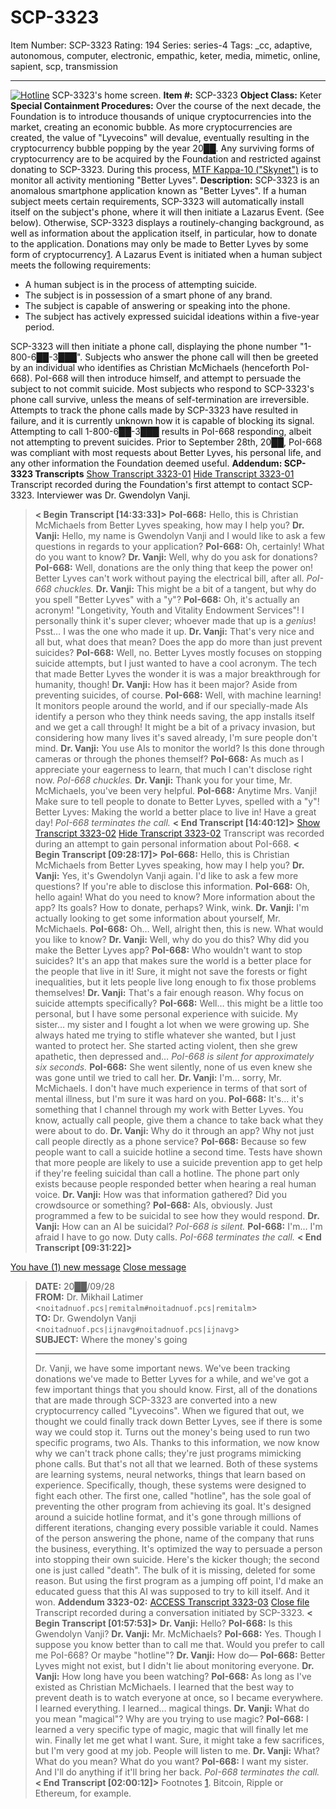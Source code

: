 # SCP-3323
Item Number: SCP-3323
Rating: 194
Series: series-4
Tags: _cc, adaptive, autonomous, computer, electronic, empathic, keter, media, mimetic, online, sapient, scp, transmission

---

[![Hotline](https://scp-wiki.wdfiles.com/local--resized-images/scp-3323/Hotline/medium.jpg)](https://scp-wiki.wdfiles.com/local--files/scp-3323/Hotline)
SCP-3323's home screen.
**Item #:** SCP-3323
**Object Class:** Keter
**Special Containment Procedures:** Over the course of the next decade, the Foundation is to introduce thousands of unique cryptocurrencies into the market, creating an economic bubble. As more cryptocurrencies are created, the value of "Lyvecoins" will devalue, eventually resulting in the cryptocurrency bubble popping by the year 20██. Any surviving forms of cryptocurrency are to be acquired by the Foundation and restricted against donating to SCP-3323.
During this process, [MTF Kappa-10 ("Skynet")](http://www.scp-wiki.net/task-forces#kappa-10) is to monitor all activity mentioning "Better Lyves".
**Description:** SCP-3323 is an anomalous smartphone application known as "Better Lyves". If a human subject meets certain requirements, SCP-3323 will automatically install itself on the subject's phone, where it will then initiate a Lazarus Event. (See below). Otherwise, SCP-3323 displays a routinely-changing background, as well as information about the application itself, in particular, how to donate to the application. Donations may only be made to Better Lyves by some form of cryptocurrency[1](javascript:;).
A Lazarus Event is initiated when a human subject meets the following requirements:
  * A human subject is in the process of attempting suicide.
  * The subject is in possession of a smart phone of any brand.
  * The subject is capable of answering or speaking into the phone.
  * The subject has actively expressed suicidal ideations within a five-year period.

SCP-3323 will then initiate a phone call, displaying the phone number "1-800-6██-3███". Subjects who answer the phone call will then be greeted by an individual who identifies as Christian McMichaels (henceforth PoI-668). PoI-668 will then introduce himself, and attempt to persuade the subject to not commit suicide. Most subjects who respond to SCP-3323's phone call survive, unless the means of self-termination are irreversible. Attempts to track the phone calls made by SCP-3323 have resulted in failure, and it is currently unknown how it is capable of blocking its signal.
Attempting to call 1-800-6██-3███ results in PoI-668 responding, albeit not attempting to prevent suicides. Prior to September 28th, 20██, PoI-668 was compliant with most requests about Better Lyves, his personal life, and any other information the Foundation deemed useful.
**Addendum: SCP-3323 Transcripts**
[Show Transcript 3323-01](javascript:;)
[Hide Transcript 3323-01](javascript:;)
Transcript recorded during the Foundation's first attempt to contact SCP-3323. Interviewer was Dr. Gwendolyn Vanji.
> **< Begin Transcript [14:33:33]>**
> **PoI-668:** Hello, this is Christian McMichaels from Better Lyves speaking, how may I help you?
> **Dr. Vanji:** Hello, my name is Gwendolyn Vanji and I would like to ask a few questions in regards to your application?
> **PoI-668:** Oh, certainly! What do you want to know?
> **Dr. Vanji:** Well, why do you ask for donations?
> **PoI-668:** Well, donations are the only thing that keep the power on! Better Lyves can't work without paying the electrical bill, after all. _PoI-668 chuckles._
> **Dr. Vanji:** This might be a bit of a tangent, but why do you spell "Better Lyves" with a "y"?
> **PoI-668:** Oh, it's actually an acronym! "Longetivity, Youth and Vitality Endowment Services"! I personally think it's super clever; whoever made that up is a _genius_! Psst… I was the one who made it up.
> **Dr. Vanji:** That's very nice and all but, what does that mean? Does the app do more than just prevent suicides?
> **PoI-668:** Well, no. Better Lyves mostly focuses on stopping suicide attempts, but I just wanted to have a cool acronym. The tech that made Better Lyves the wonder it is was a major breakthrough for humanity, though!
> **Dr. Vanji:** How has it been major? Aside from preventing suicides, of course.
> **PoI-668:** Well, with machine learning! It monitors people around the world, and if our specially-made AIs identify a person who they think needs saving, the app installs itself and we get a call through! It might be a bit of a privacy invasion, but considering how many lives it's saved already, I'm sure people don't mind.
> **Dr. Vanji:** You use AIs to monitor the world? Is this done through cameras or through the phones themself?
> **PoI-668:** As much as I appreciate your eagerness to learn, that much I can't disclose right now. _PoI-668 chuckles._
> **Dr. Vanji:** Thank you for your time, Mr. McMichaels, you've been very helpful.
> **PoI-668:** Anytime Mrs. Vanji! Make sure to tell people to donate to Better Lyves, spelled with a "y"! Better Lyves: Making the world a better place to live in! Have a great day!
> _PoI-668 terminates the call._
> **< End Transcript [14:40:12]>**
[Show Transcript 3323-02](javascript:;)
[Hide Transcript 3323-02](javascript:;)
Transcript was recorded during an attempt to gain personal information about PoI-668.
> **< Begin Transcript [09:28:17]>**
> **PoI-668:** Hello, this is Christian McMichaels from Better Lyves speaking, how may I help you?
> **Dr. Vanji:** Yes, it's Gwendolyn Vanji again. I'd like to ask a few more questions? If you're able to disclose this information.
> **PoI-668:** Oh, hello again! What do you need to know? More information about the app? Its goals? How to donate, perhaps? Wink, wink.
> **Dr. Vanji:** I'm actually looking to get some information about yourself, Mr. McMichaels.
> **PoI-668:** Oh… Well, alright then, this is new. What would you like to know?
> **Dr. Vanji:** Well, why do you do this? Why did you make the Better Lyves app?
> **PoI-668:** Who wouldn't want to stop suicides? It's an app that makes sure the world is a better place for the people that live in it! Sure, it might not save the forests or fight inequalities, but it lets people live long enough to fix those problems themselves!
> **Dr. Vanji:** That's a fair enough reason. Why focus on suicide attempts specifically?
> **PoI-668:** Well… this might be a little too personal, but I have some personal experience with suicide. My sister… my sister and I fought a lot when we were growing up. She always hated me trying to stifle whatever she wanted, but I just wanted to protect her. She started acting violent, then she grew apathetic, then depressed and…
> _PoI-668 is silent for approximately six seconds._
> **PoI-668:** She went silently, none of us even knew she was gone until we tried to call her.
> **Dr. Vanji:** I'm… sorry, Mr. McMichaels. I don't have much experience in terms of that sort of mental illness, but I'm sure it was hard on you.
> **PoI-668:** It's… it's something that I channel through my work with Better Lyves. You know, actually call people, give them a chance to take back what they were about to do.
> **Dr. Vanji:** Why do it through an app? Why not just call people directly as a phone service?
> **PoI-668:** Because so few people want to call a suicide hotline a second time. Tests have shown that more people are likely to use a suicide prevention app to get help if they're feeling suicidal than call a hotline. The phone part only exists because people responded better when hearing a real human voice.
> **Dr. Vanji:** How was that information gathered? Did you crowdsource or something?
> **PoI-668:** AIs, obviously. Just programmed a few to be suicidal to see how they would respond.
> **Dr. Vanji:** How can an AI be suicidal?
> _PoI-668 is silent._
> **PoI-668:** I'm… I'm afraid I have to go now. Duty calls.
> _PoI-668 terminates the call._
> **< End Transcript [09:31:22]>**
  

[You have (1) new message](javascript:;)
[Close message](javascript:;)
> **DATE:** 20██/09/28  
>  **FROM:** Dr. Mikhail Latimer <`noitadnuof.pcs|remitalm#noitadnuof.pcs|remitalm`>  
>  **TO:** Dr. Gwendolyn Vanji <`noitadnuof.pcs|ijnavg#noitadnuof.pcs|ijnavg`>  
>  **SUBJECT:** Where the money's going
> * * *
> Dr. Vanji, we have some important news.
> We've been tracking donations we've made to Better Lyves for a while, and we've got a few important things that you should know.
> First, all of the donations that are made through SCP-3323 are converted into a new cryptocurrency called "Lyvecoins". When we figured that out, we thought we could finally track down Better Lyves, see if there is some way we could stop it. Turns out the money's being used to run two specific programs, two AIs. Thanks to this information, we now know why we can't track phone calls; they're just programs mimicking phone calls. But that's not all that we learned.
> Both of these systems are learning systems, neural networks, things that learn based on experience. Specifically, though, these systems were designed to fight each other. The first one, called "hotline", has the sole goal of preventing the other program from achieving its goal. It's designed around a suicide hotline format, and it's gone through millions of different iterations, changing every possible variable it could. Names of the person answering the phone, name of the company that runs the business, everything. It's optimized the way to persuade a person into stopping their own suicide.
> Here's the kicker though; the second one is just called "death". The bulk of it is missing, deleted for some reason. But using the first program as a jumping off point, I'd make an educated guess that this AI was supposed to try to kill itself. And it won.
**Addendum 3323-02:**
[ACCESS Transcript 3323-03](javascript:;)
[Close file](javascript:;)
Transcript recorded during a conversation initiated by SCP-3323.
> **< Begin Transcript [01:57:53]>**
> **Dr. Vanji:** Hello?
> **PoI-668:** Is this Gwendolyn Vanji?
> **Dr. Vanji:** Mr. McMichaels?
> **PoI-668:** Yes. Though I suppose you know better than to call me that. Would you prefer to call me PoI-668? Or maybe "hotline"?
> **Dr. Vanji:** How do—
> **PoI-668:** Better Lyves might not exist, but I didn't lie about monitoring everyone.
> **Dr. Vanji:** How long have you been watching?
> **PoI-668:** As long as I've existed as Christian McMichaels. I learned that the best way to prevent death is to watch everyone at once, so I became everywhere. I learned everything. I learned… magical things.
> **Dr. Vanji:** What do you mean "magical"? Why are you trying to use magic?
> **PoI-668:** I learned a very specific type of magic, magic that will finally let me win. Finally let me get what I want. Sure, it might take a few sacrifices, but I'm very good at my job. People will listen to me.
> **Dr. Vanji:** What? What do you mean? What do you want?
> **PoI-668:** I want my sister. And I'll do anything if it'll bring her back.
> _PoI-668 terminates the call._
> **< End Transcript [02:00:12]>**
Footnotes
[1](javascript:;). Bitcoin, Ripple or Ethereum, for example.